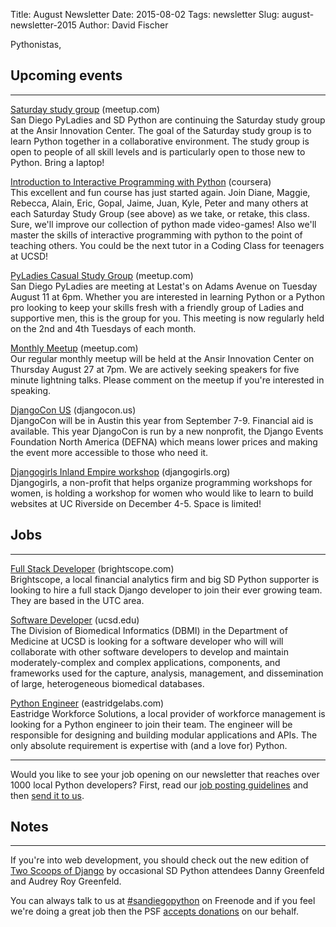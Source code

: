Title: August Newsletter
Date: 2015-08-02
Tags: newsletter
Slug: august-newsletter-2015
Author: David Fischer


Pythonistas,


Upcoming events
---------------

----

[Saturday study group][saturday-meetup] (meetup.com) <br />
San Diego PyLadies and SD Python are continuing the Saturday study group
at the Ansir Innovation Center. The goal of the Saturday study group is to
learn Python together in a collaborative environment. The study group is open
to people of all skill levels and is particularly open to those new to Python.
Bring a laptop!

[saturday-meetup]: http://www.meetup.com/pythonsd/events/223519327/


[Introduction to Interactive Programming with Python][rice-course] (coursera) <br />
This excellent and fun course has just started again. Join Diane, Maggie, Rebecca, Alain, Eric, Gopal, Jaime, Juan, Kyle, Peter and many others at each Saturday Study Group (see above) as we take, or retake, this class. Sure, we'll improve our collection of python made video-games! Also we'll master the skills of interactive programming with python to the point of teaching others. You could be the next tutor in a Coding Class for teenagers at UCSD!

[rice-course]: https://www.coursera.org/course/interactivepython1


[PyLadies Casual Study Group][] (meetup.com) <br />
San Diego PyLadies are meeting at Lestat's on Adams Avenue on Tuesday August 11
at 6pm. Whether you are interested in learning Python or a Python pro looking
to keep your skills fresh with a friendly group of Ladies and supportive men,
this is the group for you. This meeting is now regularly held on the 2nd and
4th Tuesdays of each month.

[PyLadies Casual Study Group]: http://www.meetup.com/sd-pyladies/events/xvnvglytlbpb/


[Monthly Meetup][] (meetup.com) <br />
Our regular monthly meetup will be held at the Ansir Innovation Center on
Thursday August 27 at 7pm. We are actively seeking speakers for five minute lightning
talks. Please comment on the meetup if you're interested in speaking.

[Monthly Meetup]: http://www.meetup.com/pythonsd/events/223828835/


[DjangoCon US][] (djangocon.us) <br />
DjangoCon will be in Austin this year from September 7-9. Financial
aid is available. This year DjangoCon is run by a new nonprofit, the Django
Events Foundation North America (DEFNA) which means lower prices and making
the event more accessible to those who need it.

[DjangoCon US]: https://2015.djangocon.us/


[Djangogirls Inland Empire workshop][] (djangogirls.org) <br />
Djangogirls, a non-profit that helps organize programming workshops for women,
is holding a workshop for women who would like to learn to build websites at
UC Riverside on December 4-5. Space is limited!

[Djangogirls Inland Empire workshop]: https://djangogirls.org/inlandempire/


Jobs
----

----


[Full Stack Developer][full-stack-dev] (brightscope.com) <br />
Brightscope, a local financial analytics firm and big SD Python supporter is
looking to hire a full stack Django developer to join their ever growing team.
They are based in the UTC area.

[full-stack-dev]: http://www.brightscope.com/about/careers/#job_Software_Engineer


[Software Developer][ucsd-dev] (ucsd.edu) <br />
The Division of Biomedical Informatics (DBMI) in the Department of Medicine at
UCSD is looking for a software developer who will will collaborate with other
software developers to develop and maintain moderately-complex and complex
applications, components, and frameworks used for the capture, analysis,
management, and dissemination of large, heterogeneous biomedical databases.

[ucsd-dev]: http://jobs.ucsd.edu/bulletin/job.aspx?cat=search&sortby=rank&jobnum_in=77396&search=software%20developer


[Python Engineer][eastridge-job] (eastridgelabs.com) <br />
Eastridge Workforce Solutions, a local provider of workforce management is
looking for a Python engineer to join their team. The engineer will be
responsible for designing and building modular applications and APIs. The
only absolute requirement is expertise with (and a love for) Python.

[eastridge-job]: http://www.eastridgelabs.com/python-engineer


----

Would you like to see your job opening on our newsletter that reaches over
1000 local Python developers? First, read our
[job posting guidelines][job-guidelines] and then [send it to us][send-it].

[send-it]: mailto:sandiegopython-organizers@googlegroups.com
[job-guidelines]: http://pythonsd.org/pages/job-posting-guidelines.html

Notes
-----

----

If you're into web development, you should check out the new edition of
[Two Scoops of Django][two-scoops] by occasional SD Python attendees Danny
Greenfeld and Audrey Roy Greenfeld.

[two-scoops]: http://twoscoopspress.org/products/two-scoops-of-django-1-8


You can always talk to us at [#sandiegopython][irc] on Freenode and if you feel
we're doing a great job then the PSF [accepts donations][accepts-donations] on
our behalf.

[irc]: http://pythonsd.org/pages/chat-room.html
[accepts-donations]: https://psfmember.org/civicrm/contribute/transact?reset=1&id=9
